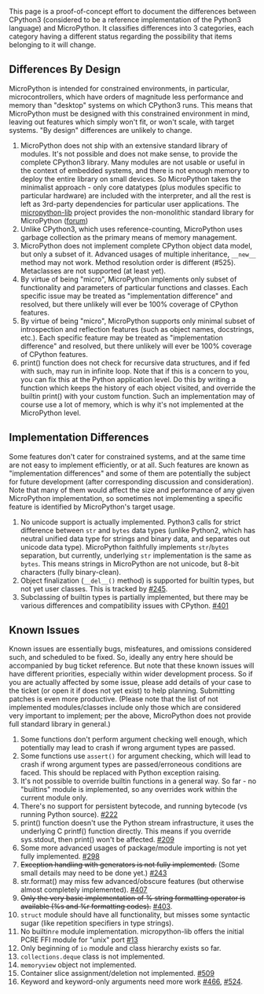 This page is a proof-of-concept effort to document the differences between CPython3 (considered to be a reference implementation of the Python3 language) and MicroPython. It classifies differences into 3 categories, each category having a different status regarding the possibility that items belonging to it will change.

## Differences By Design
MicroPython is intended for constrained environments, in particular, microcontrollers, which have orders of magnitude less performance and memory than "desktop" systems on which CPython3 runs. This means that MicroPython must be designed with this constrained environment in mind, leaving out features which simply won't fit, or won't scale, with target systems. "By design" differences are unlikely to change.

1. MicroPython does not ship with an extensive standard library of modules. It's not possible and does not make sense, to provide the complete CPython3 library. Many modules are not usable or useful in the context of embedded systems, and there is not enough memory to deploy the entire library on small devices. So MicroPython takes the minimalist approach - only core datatypes (plus modules specific to particular hardware) are included with the interpreter, and all the rest is left as 3rd-party dependencies for particular user applications. The [micropython-lib](https://github.com/micropython/micropython-lib) project provides the non-monolithic standard library for MicroPython ([forum](http://forum.micropython.org/viewtopic.php?f=5&t=70))
1. Unlike CPython3, which uses reference-counting, MicroPython uses garbage collection as the primary means of memory management.
1. MicroPython does not implement complete CPython object data model, but only a subset of it. Advanced usages of multiple inheritance, ``__new__`` method may not work. Method resolution order is different (#525). Metaclasses are not supported (at least yet).
1. By virtue of being "micro", MicroPython implements only subset of functionality and parameters of particular functions and classes. Each specific issue may be treated as "implementation difference" and resolved, but there unlikely will ever be 100% coverage of CPython features.
1. By virtue of being "micro", MicroPython supports only minimal subset of introspection and reflection features (such as object names, docstrings, etc.). Each specific feature may be treated as "implementation difference" and resolved, but there unlikely will ever be 100% coverage of CPython features.
1. print() function does not check for recursive data structures, and if fed with such, may run in infinite loop. Note that if this is a concern to you, you can fix this at the Python application level. Do this by writing a function which keeps the history of each object visited, and override the builtin print() with your custom function. Such an implementation may of course use a lot of memory, which is why it's not implemented at the MicroPython level.

## Implementation Differences
Some features don't cater for constrained systems, and at the same time are not easy to implement efficiently, or at all. Such features are known as "implementation differences" and some of them are potentially the subject for future development (after corresponding discussion and consideration). Note that many of them would affect the size and performance of any given MicroPython implementation, so sometimes not implementing a specific feature is identified by MicroPython's target usage.

1. No unicode support is actually implemented. Python3 calls for strict difference between ``str`` and ``bytes`` data types (unlike Python2, which has neutral unified data type for strings and binary data, and separates out unicode data type). MicroPython faithfully implements ``str``/``bytes`` separation, but currently, underlying ``str`` implementation is the same as ``bytes``. This means strings in MicroPython are not unicode, but 8-bit characters (fully binary-clean).
1. Object finalization (``__del__()`` method) is supported for builtin types, but not yet user classes. This is tracked by [#245](//github.com/micropython/micropython/issues/245).
1. Subclassing of builtin types is partially implemented, but there may be various differences and compatibility issues with CPython. [#401](//github.com/micropython/micropython/issues/401)

## Known Issues
Known issues are essentially bugs, misfeatures, and omissions considered such, and scheduled to be fixed. So, ideally any entry here should be accompanied by bug ticket reference. But note that these known issues will have different priorities, especially within wider development process. So if you are actually affected by some issue, please add details of your case to the ticket (or open it if does not yet exist) to help planning. Submitting patches is even more productive. (Please note that the list of not implemented modules/classes include only those which are considered very important to implement; per the above, MicroPython does not provide full standard library in general.)

1. Some functions don't perform argument checking well enough, which potentially may lead to crash if wrong argument types are passed.
1. Some functions use ``assert()`` for argument checking, which will lead to crash if wrong argument types are passed/erroneous conditions are faced. This should be replaced with Python exception raising.
1. It's not possible to override builtin functions in a general way. So far - no "builtins" module is implemented, so any overrides work within the current module only.
1. There's no support for persistent bytecode, and running bytecode (vs running Python source). [#222](//github.com/micropython/micropython/issues/222)
1. print() function doesn't use the Python stream infrastructure, it uses the underlying C printf() function directly. This means if you override sys.stdout, then print() won't be affected. [#209](//github.com/micropython/micropython/issues/209)
1. Some more advanced usages of package/module importing is not yet fully implemented. [#298](//github.com/micropython/micropython/issues/298)
1. <strike>Exception handling with generators is not fully implemented.</strike> (Some small details may need to be done yet.) [#243](//github.com/micropython/micropython/issues/243)
1. str.format() may miss few advanced/obscure features (but otherwise almost completely implemented). [#407](//github.com/micropython/micropython/issues/407)
1. <strike>Only the very basic implementation of % string formatting operator is available (%s and %r formatting codes).</strike> [#403](//github.com/micropython/micropython/issues/403).
1. ``struct`` module should have all functionality, but misses some syntactic sugar (like repetition specifiers in type strings).
1. No builtin``re`` module implementation. micropython-lib offers the initial PCRE FFI module for "unix" port [#13](//github.com/micropython/micropython/issues/13)
1. Only beginning of ``io`` module and class hierarchy exists so far.
1. ``collections.deque`` class is not implemented.
1. ``memoryview`` object not implemented.
1. Container slice assignment/deletion not implemented. [#509](https://github.com/micropython/micropython/issues/509)
1. Keyword and keyword-only arguments need more work [#466](https://github.com/micropython/micropython/issues/466), [#524](https://github.com/micropython/micropython/issues/524).